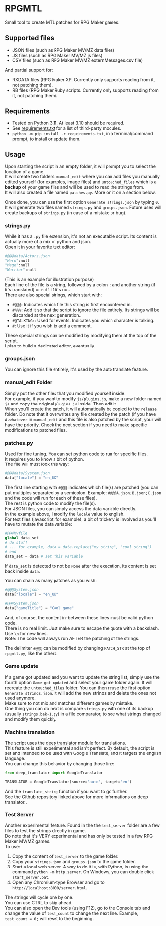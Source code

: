 # RPGMTL  
Small tool to create MTL patches for RPG Maker games.  
  
## Supported files  
* JSON files (such as RPG Maker MV/MZ data files)  
* JS files (such as RPG Maker MV/MZ js files)  
* CSV files (such as RPG Maker MV/MZ externMessages.csv file)  
  
And partial support for:
* RXDATA files (RPG Maker XP. Currently only supports reading from it, not patching them).  
* RB files (RPG Maker Ruby scripts. Currently only supports reading from it, not patching them).  
  
## Requirements  
* Tested on Python 3.11. At least 3.10 should be required.
* See [requirements.txt](https://github.com/MizaGBF/RPGMTL/blob/master/requirements.txt) for a list of third-party modules.  
* `python -m pip install -r requirements.txt`, in a terminal/command prompt, to install or update them.  
  
## Usage  
Upon starting the script in an empty folder, it will prompt you to select the location of a game.  
It will create two folders: `manual_edit` where you can add files you manually edited yourself (for examples, image files) and `untouched_files` which is a **backup** of your game files and will be used to read the strings from.  
It will also created a file named `patches.py`. More on it on a section below.  
  
Once done, you can use the first option `Generate strings.json` by typing `0`. It will generate two files named `strings.py` and `groups.json`. Future uses will create backups of `strings.py` (in case of a mistake or bug).  

### strings.py
While it has a `.py` file extension, it's not an executable script. Its content is actually more of a mix of python and json.  
Open it in your favorite text editor:  
```python
#@@@data/Actors.json
"Hero":null
"Mage":null
"Warrior":null
```
(This is an example for illustration purpose)  
Each line of the file is a string, followed by a colon `:` and another string (if it's translated) or `null` if it's not.  
There are also special strings, which start with:  
* `#@@@`: Indicates which file this string is first encountered in.  
* `#%%%`: Add it so that the script to ignore the file entirely. Its strings will be discarded at the next generation..  
* `#@TALKING:`: Used for events. Indicates you which character is talking.  
* `#`: Use it if you wish to add a comment.  
  
These special strings can be modified by modifying them at the top of the script.  
I plan to build a dedicated editor, eventually.  
  
### groups.json  
You can ignore this file entirely, it's used by the auto translate feature.  
  
### manual_edit Folder  
Simply put the other files that you modified yourself inside.  
For example, if you want to modify `js/plugins.js`, make a new folder named `js` and copy the original `plugins.js` inside. Then edit it.  
When you'll create the patch, it will automatically be copied to the `release` folder. Do note that it overwrites any file created by the patch (if you have `A.whatever` in `manual_edit` and this file is also patched by the script, your will have the priority. Check the next section if you need to make specific modifications to patched files.  
  
### patches.py  
Used for fine tuning. You can set python code to run for specific files.  
It requires you to know a bit of python.  
The file will must look this way:  
```python
#@@@data/System.json
data["locale"] = "en_UK"
```  
The first line starting with `#@@@` indicates which file(s) are patched (you can put multiples separated by a semicolon. Example: `#@@@A.json;B.json;C.json` and the code will run for each of these files).  
The rest is python code to modify the file(s).  
For JSON files, you can simply access the data variable directly.  
In the example above, I modify the `locale` value to english.  
For text files (javascript, for example), a bit of trickery is involved as you'll have to mutate the data variable:  
```python
#@@@Myfile
global data_set
# do stuff
# ... for example, data = data.replace("my_string", "cool_string")
# end
data_set = data # set this variable
```  
If `data_set` is detected to not be `None` after the execution, its content is set back inside `data`.  
  
You can chain as many patches as you wish:  
```python
#@@@System.json
data["locale"] = "en_UK"

#@@@System.json
data["gameTitle"] = "Cool game"
```  
  
And, of course, the content in-between these lines must be valid python code.  
There is no real limit. Just make sure to escape the quote with a backslash. Use `\n` for new lines.  
Note: The code will always run AFTER the patching of the strings.  
  
The delimiter `#@@@` can be modified by changing `PATCH_STR` at the top of `rpgmtl.py`, like the others.  
  
### Game update  
If a game got updated and you want to update the string list, simply use the fourth option `Game got updated` and select your game folder again. It will recreate the `untouched_files` folder. You can then reuse the first option `Generate strings.json`. It will add the new strings and delete the ones not used anymore.  
Make sure to not mix and matches different games by mistake.  
One thing you can do next is compare `strings.py` with one of its backup (usually `strings.bak-1.py`) in a file comparator, to see what strings changed and modify them quickly.
  
### Machine translation  
The script uses the [deep translator](https://github.com/prataffel/deep_translator) module for translations.  
This feature is still experimental and isn't perfect.
By default, the script is set and intended to be used with Google Translate, and it targets the english language.  
You can change this behavior by changing those line:  
```python
from deep_translator import GoogleTranslator
```  
  
```python
TRANSLATOR = GoogleTranslator(source='auto', target='en')
```  
And the `translate_string` function if you want to go further.  
See the Github repository linked above for more informations on deep translator..  
  
### Test Server  
Another experimental feature.
Found in the the `test_server` folder are a few files to test the strings directly in game.  
Do note that it's VERY experimental and has only be tested in a few RPG Maker MV/MZ games.  
To use:  
1. Copy the content of `test_server` to the game folder.  
2. Copy your `strings.json` and `groups.json` to the game folder.  
3. Start a local web server. A way to do it is, with Python, is using the command `python -m http.server`. On Windows, you can double click `start_server.bat`.  
4. Open any Chromium-type Browser and go to `http://localhost:8000/server.html`.  
  
The strings will cycle one by one.  
You can use CTRL to skip ahead.  
You can also open the Dev tools (using F12), go to the Console tab and change the value of `test_count` to change the next line. Example, `test_count = 0;` will reset to the beginning.  
  
